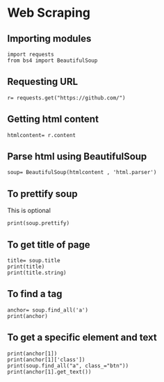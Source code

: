 # Web Scraping 
## Importing modules
```
import requests
from bs4 import BeautifulSoup
```
## Requesting URL
```
r= requests.get("https://github.com/")
```
## Getting html content
```
htmlcontent= r.content
```
## Parse html using BeautifulSoup
```
soup= BeautifulSoup(htmlcontent , 'html.parser')
```
## To prettify soup
This is optional
```
print(soup.prettify)
```
## To get title  of page
```
title= soup.title
print(title)
print(title.string)
```
## To find  a tag 
```
anchor= soup.find_all('a')
print(anchor)
```
## To get a specific element and text

```
print(anchor[1])
print(anchor[1]['class'])
print(soup.find_all("a", class_="btn"))
print(anchor[1].get_text())
```